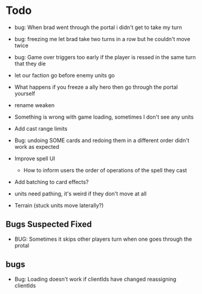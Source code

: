 # Todo

- bug: When brad went through the portal i didn't get to take my turn
- bug: freezing me let brad take two turns in a row but he couldn't move twice
- bug: Game over triggers too early if the player is ressed in the same turn that they die
- let our faction go before enemy units go
- What happens if you freeze a ally hero then go through the portal yourself
- rename weaken
- Something is wrong with game loading, sometimes I don't see any units

- Add cast range limits
- Bug: undoing SOME cards and redoing them in a different order didn't work as expected

- Improve spell UI
  - How to inform users the order of operations of the spell they cast
- Add batching to card effects?
- units need pathing, it's weird if they don't move at all
- Terrain (stuck units move laterally?)

## Bugs Suspected Fixed

- BUG: Sometimes it skips other players turn when one goes through the protal

## bugs

- Bug: Loading doesn't work if clientIds have changed reassigning clientIds
